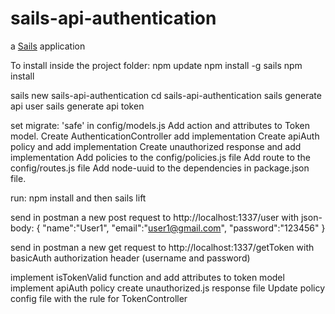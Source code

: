 # sails-api-authentication

a [Sails](http://sailsjs.org) application

To install inside the project folder:
npm update
npm install -g sails
npm install


sails new sails-api-authentication
cd sails-api-authentication
sails generate api user
sails generate api token

set migrate: 'safe' in config/models.js
Add action and attributes to Token model.
Create AuthenticationController add implementation
Create apiAuth policy and add implementation
Create unauthorized response and add implementation
Add policies to the config/policies.js file
Add route to the config/routes.js file
Add node-uuid to the dependencies in package.json file.

run: npm install and then sails lift

send in postman a new post request to http://localhost:1337/user with json-body:
{
	"name":"User1",
	"email":"user1@gmail.com",
	"password":"123456"
}

send in postman a new get request to http://localhost:1337/getToken with
basicAuth authorization header (username and password)

implement isTokenValid function and add attributes to token model
implement apiAuth policy
create unauthorized.js response file
Update policy config file with the rule for TokenController
